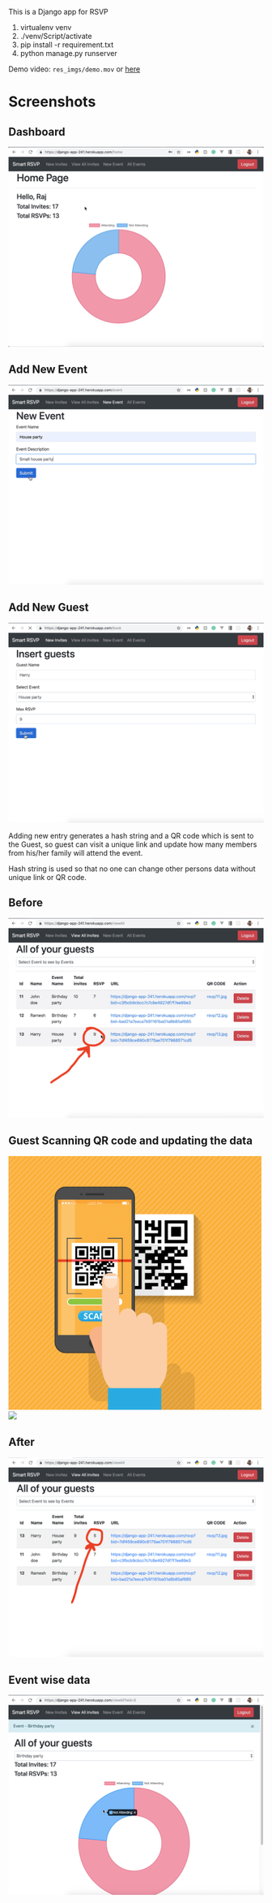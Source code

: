 This is a Django app for RSVP
1. virtualenv venv
2. ./venv/Script/activate
3. pip install -r requirement.txt
4. python manage.py runserver

Demo video: ``` res_imgs/demo.mov ``` or <a href="https://github.com/Sitispeaks/Smart_RSVP/blob/main/res_imgs/demo.mov">here</a>

# Screenshots
## Dashboard
<img src="res_imgs/1.png">

## Add New Event
<img src="res_imgs/2.png">

## Add New Guest
<img src="res_imgs/3.png">

Adding new entry generates a hash string and a QR code which is sent to the Guest, so guest can visit a unique link and update how many members from his/her family will attend the event.

Hash string is used so that no one can change other persons data without unique link or QR code.

## Before
<img src="res_imgs/4.1.png">

## Guest Scanning QR code and updating the data
<img src="res_imgs/qrcode_hand.png" width="500"> <img src="res_imgs/guest.gif" height="500">

## After
<img src="res_imgs/4.2.png">

## Event wise data
<img src="res_imgs/5.png">
